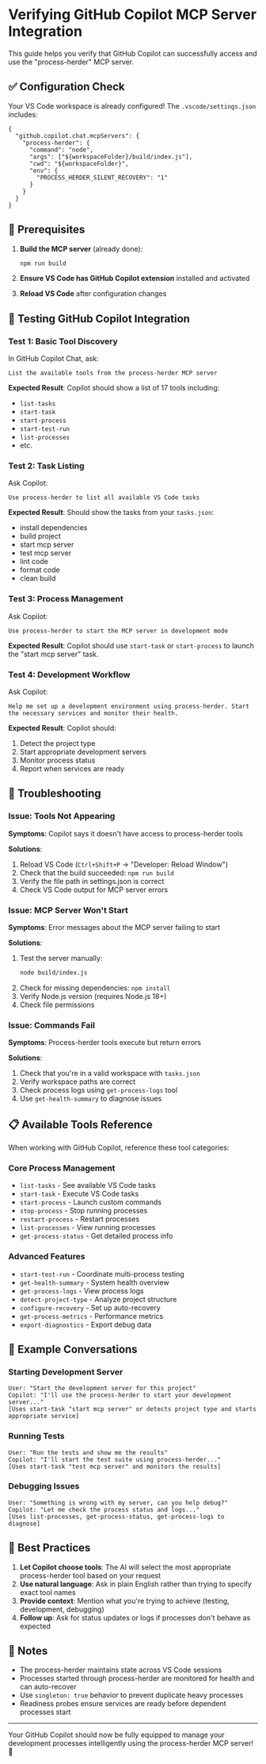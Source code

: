 # Verifying GitHub Copilot MCP Server Integration

This guide helps you verify that GitHub Copilot can successfully access and use the "process-herder" MCP server.

## ✅ Configuration Check

Your VS Code workspace is already configured! The `.vscode/settings.json` includes:

```jsonc
{
  "github.copilot.chat.mcpServers": {
    "process-herder": {
      "command": "node",
      "args": ["${workspaceFolder}/build/index.js"],
      "cwd": "${workspaceFolder}",
      "env": {
        "PROCESS_HERDER_SILENT_RECOVERY": "1"
      }
    }
  }
}
```

## 🔧 Prerequisites

1. **Build the MCP server** (already done):
   ```bash
   npm run build
   ```

2. **Ensure VS Code has GitHub Copilot extension** installed and activated

3. **Reload VS Code** after configuration changes

## 🧪 Testing GitHub Copilot Integration

### Test 1: Basic Tool Discovery

In GitHub Copilot Chat, ask:

```
List the available tools from the process-herder MCP server
```

**Expected Result**: Copilot should show a list of 17 tools including:
- `list-tasks`
- `start-task` 
- `start-process`
- `start-test-run`
- `list-processes`
- etc.

### Test 2: Task Listing

Ask Copilot:
```
Use process-herder to list all available VS Code tasks
```

**Expected Result**: Should show the tasks from your `tasks.json`:
- install dependencies
- build project  
- start mcp server
- test mcp server
- lint code
- format code
- clean build

### Test 3: Process Management

Ask Copilot:
```
Use process-herder to start the MCP server in development mode
```

**Expected Result**: Copilot should use `start-task` or `start-process` to launch the "start mcp server" task.

### Test 4: Development Workflow

Ask Copilot:
```
Help me set up a development environment using process-herder. Start the necessary services and monitor their health.
```

**Expected Result**: Copilot should:
1. Detect the project type
2. Start appropriate development servers
3. Monitor process status
4. Report when services are ready

## 🐛 Troubleshooting

### Issue: Tools Not Appearing

**Symptoms**: Copilot says it doesn't have access to process-herder tools

**Solutions**:
1. Reload VS Code (`Ctrl+Shift+P` → "Developer: Reload Window")
2. Check that the build succeeded: `npm run build`
3. Verify the file path in settings.json is correct
4. Check VS Code output for MCP server errors

### Issue: MCP Server Won't Start

**Symptoms**: Error messages about the MCP server failing to start

**Solutions**:
1. Test the server manually:
   ```bash
   node build/index.js
   ```
2. Check for missing dependencies: `npm install`
3. Verify Node.js version (requires Node.js 18+)
4. Check file permissions

### Issue: Commands Fail

**Symptoms**: Process-herder tools execute but return errors

**Solutions**:
1. Check that you're in a valid workspace with `tasks.json`
2. Verify workspace paths are correct
3. Check process logs using `get-process-logs` tool
4. Use `get-health-summary` to diagnose issues

## 📋 Available Tools Reference

When working with GitHub Copilot, reference these tool categories:

### Core Process Management
- `list-tasks` - See available VS Code tasks
- `start-task` - Execute VS Code tasks
- `start-process` - Launch custom commands
- `stop-process` - Stop running processes
- `restart-process` - Restart processes
- `list-processes` - View running processes
- `get-process-status` - Get detailed process info

### Advanced Features  
- `start-test-run` - Coordinate multi-process testing
- `get-health-summary` - System health overview
- `get-process-logs` - View process logs
- `detect-project-type` - Analyze project structure
- `configure-recovery` - Set up auto-recovery
- `get-process-metrics` - Performance metrics
- `export-diagnostics` - Export debug data

## 🎯 Example Conversations

### Starting Development Server
```
User: "Start the development server for this project"
Copilot: "I'll use the process-herder to start your development server..."
[Uses start-task "start mcp server" or detects project type and starts appropriate service]
```

### Running Tests
```
User: "Run the tests and show me the results"
Copilot: "I'll start the test suite using process-herder..."
[Uses start-task "test mcp server" and monitors the results]
```

### Debugging Issues
```
User: "Something is wrong with my server, can you help debug?"
Copilot: "Let me check the process status and logs..."
[Uses list-processes, get-process-status, get-process-logs to diagnose]
```

## 🚀 Best Practices

1. **Let Copilot choose tools**: The AI will select the most appropriate process-herder tool based on your request
2. **Use natural language**: Ask in plain English rather than trying to specify exact tool names
3. **Provide context**: Mention what you're trying to achieve (testing, development, debugging)
4. **Follow up**: Ask for status updates or logs if processes don't behave as expected

## 📝 Notes

- The process-herder maintains state across VS Code sessions
- Processes started through process-herder are monitored for health and can auto-recover
- Use `singleton: true` behavior to prevent duplicate heavy processes
- Readiness probes ensure services are ready before dependent processes start

---

Your GitHub Copilot should now be fully equipped to manage your development processes intelligently using the process-herder MCP server! 🎉